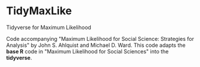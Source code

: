 # TidyMaxLike
Tidyverse for Maximum Likelihood

Code accompanying "Maximum Likelihood for Social Science: Strategies for Analysis" by John S. Ahlquist and Michael D. Ward. 
This code adapts the **base R** code in "Maximum Likelihood for Social Sciences" into the **tidyverse**.
